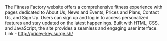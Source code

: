 The Fitness Factory website offers a comprehensive fitness experience with pages dedicated to About Us, News and Events, Prices and Plans, Contact Us, and Sign Up. 
Users can sign up and log in to access personalized features and stay updated on the latest happenings. Built with HTML, CSS, and JavaScript, the site provides a seamless 
and engaging user interface.<br>
Link - http://pricey-key.surge.sh/
